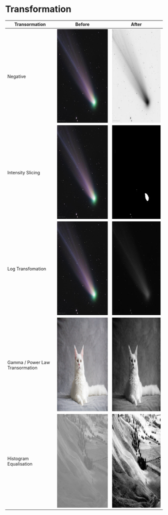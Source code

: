 # Transformation
| Transormation | Before | After |
|---------------|--------|-------|
| Negative | <img src="https://github.com/TheNova22/Digital-Image-Processing/blob/main/Transformation/images/comet.jpeg" width="400" height="300"> | <img src="https://github.com/TheNova22/Digital-Image-Processing/blob/main/Transformation/images/nega.jpeg" width="400" height="300"> | 
| Intensity Slicing | <img src="https://github.com/TheNova22/Digital-Image-Processing/blob/main/Transformation/images/comet.jpeg" width="400" height="300"> | <img src="https://github.com/TheNova22/Digital-Image-Processing/blob/main/Transformation/images/inten.jpeg" width="400" height="300"> | 
| Log Transfomation | <img src="https://github.com/TheNova22/Digital-Image-Processing/blob/main/Transformation/images/comet.jpeg" width="400" height="300"> | <img src="https://github.com/TheNova22/Digital-Image-Processing/blob/main/Transformation/images/log.jpeg" width="400" height="300"> | 
| Gamma / Power Law Transormation | <img src="https://github.com/TheNova22/Digital-Image-Processing/blob/main/Transformation/images/cat.jpeg" width="400" height="300"> | <img src="https://github.com/TheNova22/Digital-Image-Processing/blob/main/Transformation/images/gamma.jpeg" width="400" height="300"> | 
| Histogram Equalisation | <img src="https://github.com/TheNova22/Digital-Image-Processing/blob/main/Transformation/images/histo.jpeg" width="400" height="300"> | <img src="https://github.com/TheNova22/Digital-Image-Processing/blob/main/Transformation/images/finHisto.jpeg" width="400" height="300"> | 
